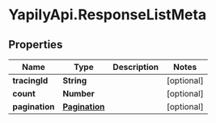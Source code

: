 # YapilyApi.ResponseListMeta

## Properties
Name | Type | Description | Notes
------------ | ------------- | ------------- | -------------
**tracingId** | **String** |  | [optional] 
**count** | **Number** |  | [optional] 
**pagination** | [**Pagination**](Pagination.md) |  | [optional] 


